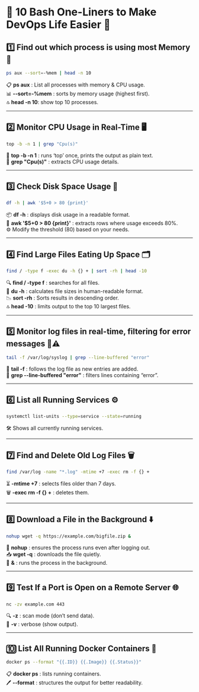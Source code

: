 # 🚀 10 Bash One-Liners to Make DevOps Life Easier 🚀

## 1️⃣ Find out which process is using most Memory 💾

```bash
ps aux --sort=-%mem | head -n 10
```
📋 **ps aux** : List all processes with memory & CPU usage.  
📊 **--sort=-%mem** : sorts by memory usage (highest first).  
🔝 **head -n 10**: show top 10 processes.

---

## 2️⃣ Monitor CPU Usage in Real-Time 🖥️

```bash
top -b -n 1 | grep "Cpu(s)"
```
📝 **top -b -n 1** : runs ‘top’ once, prints the output as plain text.  
🎯 **grep "Cpu(s)"** : extracts CPU usage details.

---

## 3️⃣ Check Disk Space Usage 💽

```bash
df -h | awk '$5+0 > 80 {print}'
```
📦 **df -h** : displays disk usage in a readable format.  
🚨 **awk '$5+0 > 80 {print}'** : extracts rows where usage exceeds 80%.  
⚙️ Modify the threshold (80) based on your needs.

---

## 4️⃣ Find Large Files Eating Up Space 🗂️

```bash
find / -type f -exec du -h {} + | sort -rh | head -10
```
🔍 **find / -type f** : searches for all files.  
📏 **du -h** : calculates file sizes in human-readable format.  
📉 **sort -rh** : Sorts results in descending order.  
🔝 **head -10** : limits output to the top 10 largest files.

---

## 5️⃣ Monitor log files in real-time, filtering for error messages 📜⚠️

```bash
tail -f /var/log/syslog | grep --line-buffered "error"
```
📡 **tail -f** : follows the log file as new entries are added.  
🎯 **grep --line-buffered "error"** : filters lines containing “error”.

---

## 6️⃣ List all Running Services ⚙️

```bash
systemctl list-units --type=service --state=running
```
🛠️ Shows all currently running services.

---

## 7️⃣ Find and Delete Old Log Files 🗑️

```bash
find /var/log -name "*.log" -mtime +7 -exec rm -f {} +
```
⏳ **-mtime +7** : selects files older than 7 days.  
🗑️ **-exec rm -f {} +** : deletes them.

---

## 8️⃣ Download a File in the Background ⬇️

```bash
nohup wget -q https://example.com/bigfile.zip &
```
🔄 **nohup** : ensures the process runs even after logging out.  
📥 **wget -q** : downloads the file quietly.  
🏃 **&** : runs the process in the background.

---

## 9️⃣ Test If a Port is Open on a Remote Server 🌐

```bash
nc -zv example.com 443
```
🔍 **-z** : scan mode (don’t send data).  
📢 **-v** : verbose (show output).

---

## 🔟 List All Running Docker Containers 🐳

```bash
docker ps --format "{{.ID}} {{.Image}} {{.Status}}"
```
📋 **docker ps** : lists running containers.  
🖊️ **--format** : structures the output for better readability.
